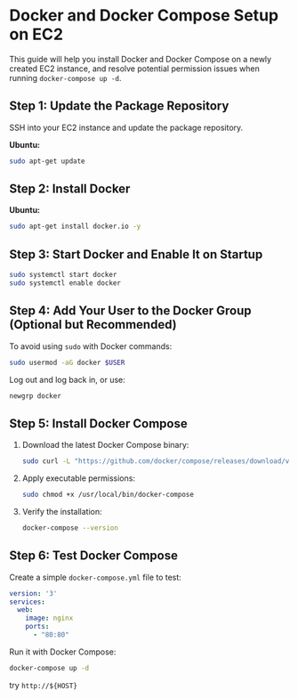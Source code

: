 # Docker and Docker Compose Setup on EC2

This guide will help you install Docker and Docker Compose on a newly created EC2 instance, and resolve potential permission issues when running `docker-compose up -d`.

## Step 1: Update the Package Repository
SSH into your EC2 instance and update the package repository.

**Ubuntu:**
```bash
sudo apt-get update
```

## Step 2: Install Docker

**Ubuntu:**
```bash
sudo apt-get install docker.io -y
```

## Step 3: Start Docker and Enable It on Startup

```bash
sudo systemctl start docker
sudo systemctl enable docker
```

## Step 4: Add Your User to the Docker Group (Optional but Recommended)

To avoid using `sudo` with Docker commands:

```bash
sudo usermod -aG docker $USER
```

Log out and log back in, or use:

```bash
newgrp docker
```

## Step 5: Install Docker Compose

1. Download the latest Docker Compose binary:

    ```bash
    sudo curl -L "https://github.com/docker/compose/releases/download/v2.29.7/docker-compose-$(uname -s)-$(uname -m)" -o /usr/local/bin/docker-compose
    ```

2. Apply executable permissions:

    ```bash
    sudo chmod +x /usr/local/bin/docker-compose
    ```

3. Verify the installation:

    ```bash
    docker-compose --version
    ```

## Step 6: Test Docker Compose

Create a simple `docker-compose.yml` file to test:

```yaml
version: '3'
services:
  web:
    image: nginx
    ports:
      - "80:80"
```

Run it with Docker Compose:

```bash
docker-compose up -d
```
try `http://${HOST}`

